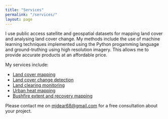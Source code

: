 ```yaml
---
title: "Services"
permalink: "/services/"
layout: page
---
```


I use public access satellite and geospatial datasets for mapping land cover and analysing land cover change. My methods include the use of machine learning techniques implemented using the Python progamming language and ground-truthing using high resolution imagery. This allows me to provide accurate products at an affordable price. 

My services include:
* [Land cover mapping]() 
* [Land cover change detection]()
* [Land clearing monitoring]()
* [Urban heat mapping]()
* [Bushfire extent and recovery mapping]()

Please contact me on [mjdear68@gmail.com](mailto:mjdear68@gmail.com) for a free consultation about your project.
